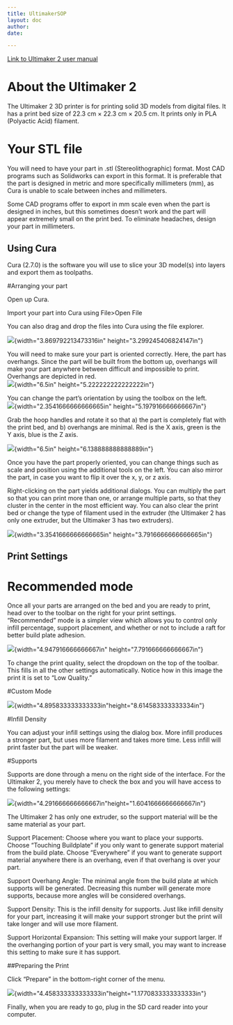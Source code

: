 ```yaml
---
title: UltimakerSOP
layout: doc
author: 
date: 

---
```


[Link to Ultimaker 2 user manual](https://ultimaker.com/en/resources/16955-changing-filament)

# About the Ultimaker 2

The Ultimaker 2 3D printer is for printing solid 3D models from digital
files. It has a print bed size of 22.3 cm × 22.3 cm × 20.5 cm. It prints
only in PLA (Polyactic Acid) filament.

# Your STL file

You will need to have your part in .stl (Stereolithographic) format.
Most CAD programs such as Solidworks can export in this format. It is
preferable that the part is designed in metric and more specifically
millimeters (mm), as Cura is unable to scale between inches and
millimeters.

Some CAD programs offer to export in mm scale even when the part is
designed in inches, but this sometimes doesn’t work and the part will
appear extremely small on the print bed. To eliminate headaches, design
your part in millimeters.

## Using Cura

Cura (2.7.0) is the software you will use to slice your 3D model(s) into
layers and export them as toolpaths.

#Arranging your part

Open up Cura.

Import your part into Cura using File&gt;Open File

You can also drag and drop the files into Cura using the file explorer.

![](images/UltimakerSOP/media/image2.png){width="3.869792213473316in" height="3.299245406824147in"}

You will need to make sure your part is oriented correctly. Here, the
part has overhangs. Since the part will be built from the bottom up,
overhangs will make your part anywhere between difficult and impossible
to print. Overhangs are depicted in red.  
![](images/UltimakerSOP/media/image18.png){width="6.5in" height="5.222222222222222in"}

You can change the part’s orientation by using the toolbox on the left.  
![](images/UltimakerSOP/media/image13.png){width="2.3541666666666665in" height="5.197916666666667in"}

Grab the hoop handles and rotate it so that a) the part is completely
flat with the print bed, and b) overhangs are minimal. Red is the X
axis, green is the Y axis, blue is the Z axis.

![](images/UltimakerSOP/media/image15.png){width="6.5in" height="6.138888888888889in"}

Once you have the part properly oriented, you can change things such as
scale and position using the additional tools on the left. You can also
mirror the part, in case you want to flip it over the x, y, or z axis.

Right-clicking on the part yields additional dialogs. You can multiply
the part so that you can print more than one, or arrange multiple parts,
so that they cluster in the center in the most efficient way. You can
also clear the print bed or change the type of filament used in the
extruder (the Ultimaker 2 has only one extruder, but the Ultimaker 3 has
two extruders).

![](images/UltimakerSOP/media/image14.png){width="3.3541666666666665in" height="3.7916666666666665in"}

## Print Settings

# Recommended mode

Once all your parts are arranged on the bed and you are ready to print,
head over to the toolbar on the right for your print settings.
“Recommended” mode is a simpler view which allows you to control only
infill percentage, support placement, and whether or not to include a
raft for better build plate adhesion.

![](images/UltimakerSOP/media/image17.png){width="4.947916666666667in" height="7.791666666666667in"}

To change the print quality, select the dropdown on the top of the
toolbar. This fills in all the other settings automatically. Notice how
in this image the print it is set to “Low Quality.”

#Custom Mode

![](images/UltimakerSOP/media/image8.png){width="4.895833333333333in"height="8.614583333333334in"}

#Infill Density

You can adjust your infill settings using the dialog box. More infill
produces a stronger part, but uses more filament and takes more time.
Less infill will print faster but the part will be weaker.

#Supports

Supports are done through a menu on the right side of the interface. For
the Ultimaker 2, you merely have to check the box and you will have
access to the following settings:

![](images/UltimakerSOP/media/image5.png){width="4.291666666666667in"height="1.6041666666666667in"}

The Ultimaker 2 has only one extruder, so the support material will be
the same material as your part.

Support Placement: Choose where you want to place your supports. Choose
“Touching Buildplate” if you only want to generate support material from
the build plate. Choose “Everywhere” if you want to generate support
material anywhere there is an overhang, even if that overhang is over
your part.

Support Overhang Angle: The minimal angle from the build plate at which
supports will be generated. Decreasing this number will generate more
supports, because more angles will be considered overhangs.

Support Density: This is the infill density for supports. Just like
infill density for your part, increasing it will make your support
stronger but the print will take longer and will use more filament.

Support Horizontal Expansion: This setting will make your support
larger. If the overhanging portion of your part is very small, you may
want to increase this setting to make sure it has support.

##Preparing the Print

Click “Prepare” in the bottom-right corner of the menu.

![](images/UltimakerSOP/media/image16.png){width="4.458333333333333in"height="1.1770833333333333in"}

Finally, when you are ready to go, plug in the SD card reader into your
computer.
